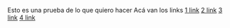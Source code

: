 Esto es una prueba de lo que quiero hacer 
Acá van los links
[1 link](https://www.youtube.com/watch?v=_Kqtj14rxes)
[2 link](https://pandao.github.io/editor.md/en.html)
[3 link](https://www.profesionalreview.com/2019/10/19/error-400-bad-request/EXAMPLE)
[4 link](https://www.profesionalreview.com/2019/10/19/error-400-bad-request/EXAMPLE)